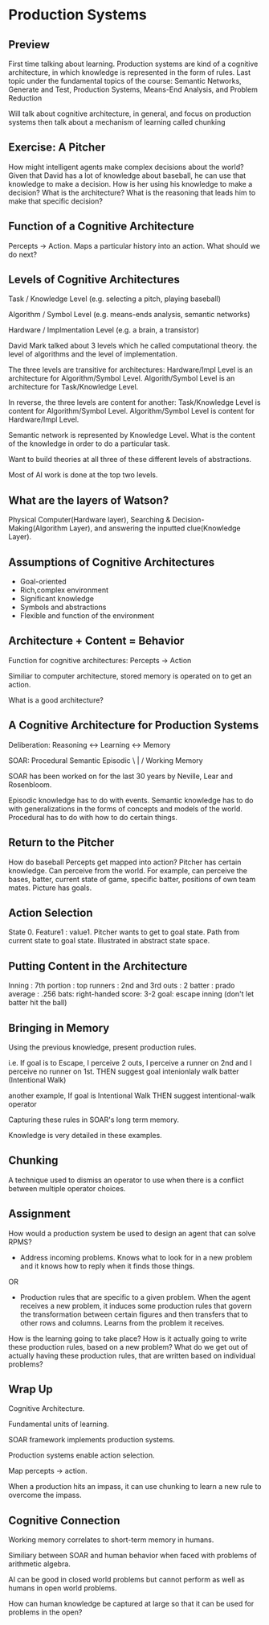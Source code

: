 # Production Systems

## Preview

First time talking about learning.
Production systems are kind of a cognitive architecture, in which knowledge is represented in the form of rules.
Last topic under the fundamental topics of the course:  Semantic Networks, Generate and Test, Production Systems, Means-End Analysis, and Problem Reduction

Will talk about cognitive architecture, in general, and focus on production systems then talk about a mechanism of learning called chunking

## Exercise: A Pitcher

How might intelligent agents make complex decisions about the world?
Given that David has a lot of knowledge about baseball, he can use that knowledge to make a decision.
How is her using his knowledge to make a decision?  What is the architecture?  What is the reasoning that leads him to make that specific decision?

## Function of a Cognitive Architecture

Percepts -> Action.  Maps a particular history into an action.  What should we do next?

## Levels of Cognitive Architectures

Task / Knowledge Level (e.g. selecting a pitch, playing baseball)

Algorithm / Symbol Level (e.g. means-ends analysis, semantic networks)

Hardware / Implmentation Level (e.g. a brain, a transistor)

David Mark talked about 3 levels which he called computational theory. the level of algorithms and the level of implementation.

The three levels are transitive for architectures:  Hardware/Impl Level is an architecture for Algorithm/Symbol Level.  Algorith/Symbol Level is an architecture for Task/Knowledge Level.

In reverse, the three levels are content for another:  Task/Knowledge Level is content for Algorithm/Symbol Level.  Algorithm/Symbol Level is content for Hardware/Impl Level.

Semantic network is represented by Knowledge Level.  What is the content of the knowledge in order to do a particular task.

Want to build theories at all three of these different levels of abstractions.

Most of AI work is done at the top two levels.

## What are the layers of Watson?

Physical Computer(Hardware layer), Searching & Decision-Making(Algorithm Layer), and answering the inputted clue(Knowledge Layer).

## Assumptions of Cognitive Architectures

* Goal-oriented
* Rich,complex environment
* Significant knowledge
* Symbols and abstractions
* Flexible and function of the environment

## Architecture + Content = Behavior

Function for cognitive architectures:  Percepts -> Action

Similiar to computer architecture, stored memory is operated on to get an action.

What is a good architecture?

## A Cognitive Architecture for Production Systems

Deliberation:  Reasoning <-> Learning <-> Memory

SOAR:  Procedural Semantic Episodic
             \       |      /
             Working Memory

SOAR has been worked on for the last 30 years by Neville, Lear and Rosenbloom.

Episodic knowledge has to do with events.
Semantic knowledge has to do with generalizations in the forms of concepts and models of the world.
Procedural has to do with how to do certain things.

## Return to the Pitcher

How do baseball Percepts get mapped into action?
Pitcher has certain knowledge.  Can perceive from the world.  For example, can perceive the bases, batter, current state of game, specific batter, positions of own team mates.  Picture has goals.

## Action Selection

State 0.  Feature1 : value1.  Pitcher wants to get to goal state.  Path from current state to goal state.  Illustrated in abstract state space.

## Putting Content in the Architecture

Inning : 7th
portion : top
runners : 2nd and 3rd
outs : 2
batter : prado
average : .256
bats: right-handed
score: 3-2
goal: escape inning (don't let batter hit the ball)

## Bringing in Memory

Using the previous knowledge, present production rules.

i.e. If goal is to Escape, I perceive 2 outs, I perceive a runner on 2nd and I perceive no runner on 1st. THEN suggest goal intenionlaly walk batter (Intentional Walk)

another example, If goal is Intentional Walk THEN suggest intentional-walk operator

Capturing these rules in SOAR's long term memory.

Knowledge is very detailed in these examples.

## Chunking

A technique used to dismiss an operator to use when there is a conflict between multiple operator choices.

## Assignment

How would a production system be used to design an agent that can solve RPMS?
* Address incoming problems.  Knows what to look for in a new problem and it knows how to reply when it finds those things.

OR

* Production rules that are specific to a given problem.  When the agent receives a new problem, it induces some production rules that govern the transformation between certain figures and then transfers that to other rows and columns.  Learns from the problem it receives.

How is the learning going to take place?
How is it actually going to write these production rules, based on a new problem?
What do we get out of actually having these production rules, that are written based on individual problems?

## Wrap Up

Cognitive Architecture.

Fundamental units of learning.

SOAR framework implements production systems.

Production systems enable action selection.

Map percepts -> action.

When a production hits an impass, it can use chunking to learn a new rule to overcome the impass.

## Cognitive Connection

Working memory correlates to short-term memory in humans.

Similiary between SOAR and human behavior when faced with problems of arithmetic algebra.

AI can be good in closed world problems but cannot perform as well as humans in open world problems.

How can human knowledge be captured at large so that it can be used for problems in the open?

